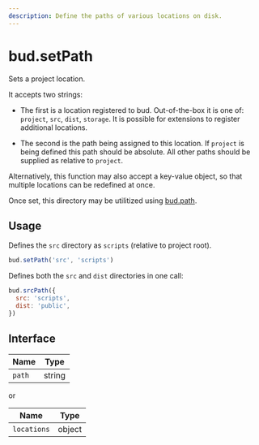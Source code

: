 ```yaml
---
description: Define the paths of various locations on disk.
---
```


# bud.setPath

Sets a project location.

It accepts two strings:

- The first is a location registered to bud. Out-of-the-box it is one of: `project`, `src`, `dist`, `storage`. It is possible for extensions to register additional locations.

- The second is the path being assigned to this location. If `project` is being defined this path should be absolute. All other paths should be supplied as relative to `project`.

Alternatively, this function may also accept a key-value object, so that multiple locations can be redefined at once.

Once set, this directory may be utilitized using [bud.path](config-path.md).

## Usage

Defines the `src` directory as `scripts` (relative to project root).

```js
bud.setPath('src', 'scripts')
```

Defines both the `src` and `dist` directories in one call:

```js
bud.srcPath({
  src: 'scripts',
  dist: 'public',
})
```

## Interface

| Name   | Type   |
| ------ | ------ |
| `path` | string |

or

| Name        | Type   |
| ----------- | ------ |
| `locations` | object |
